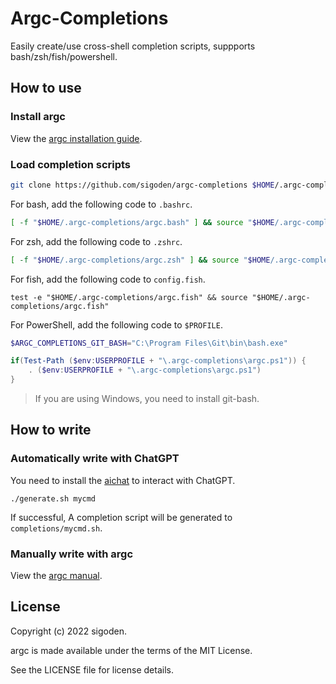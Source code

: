 # Argc-Completions

Easily create/use cross-shell completion scripts, suppports bash/zsh/fish/powershell.

## How to use

### Install argc

View the [argc installation guide](https://github.com/sigoden/argc#install).

### Load completion scripts

```sh
git clone https://github.com/sigoden/argc-completions $HOME/.argc-completions
```

For bash, add the following code to `.bashrc`.
```sh
[ -f "$HOME/.argc-completions/argc.bash" ] && source "$HOME/.argc-completions/argc.bash" 
```

For zsh, add the following code to `.zshrc`.
```sh
[ -f "$HOME/.argc-completions/argc.zsh" ] && source "$HOME/.argc-completions/argc.zsh" 
```

For fish, add the following code to `config.fish`.
```fish
test -e "$HOME/.argc-completions/argc.fish" && source "$HOME/.argc-completions/argc.fish" 
```

For PowerShell, add the following code to `$PROFILE`.

```ps1
$ARGC_COMPLETIONS_GIT_BASH="C:\Program Files\Git\bin\bash.exe"

if(Test-Path ($env:USERPROFILE + "\.argc-completions\argc.ps1")) {
    . ($env:USERPROFILE + "\.argc-completions\argc.ps1")
}
```

> If you are using Windows, you need to install git-bash.

## How to write

### Automatically write with ChatGPT

You need to install the [aichat](https://github.com/sigoden/aichat) to interact with ChatGPT.

```
./generate.sh mycmd
```

If successful, A completion script will be generated to `completions/mycmd.sh`.

### Manually write with argc

View the [argc manual](https://github.com/sigoden/argc#comment-tags).

## License

Copyright (c) 2022 sigoden.

argc is made available under the terms of the MIT License. 

See the LICENSE file for license details.